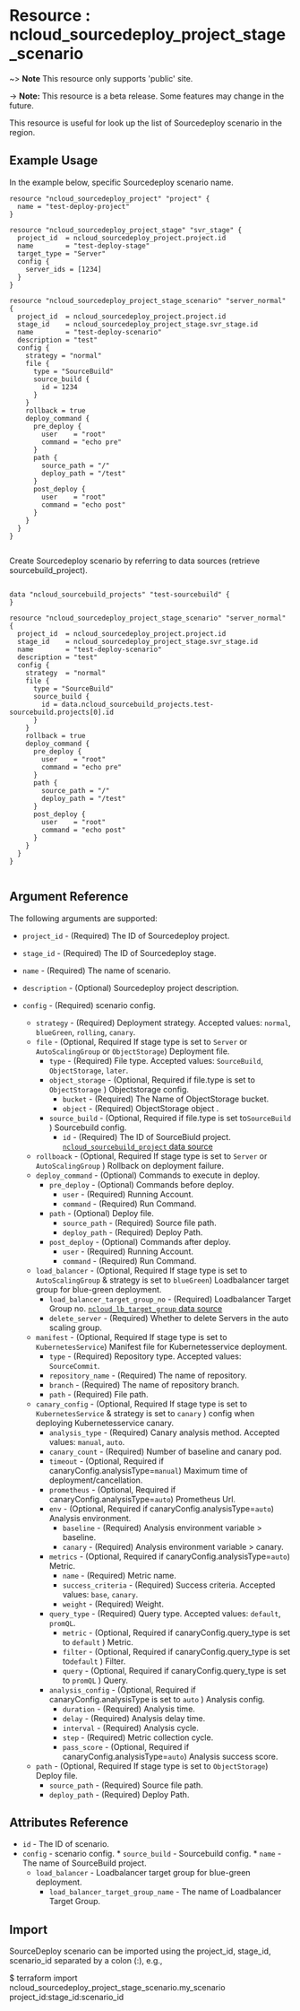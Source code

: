 # Resource : ncloud_sourcedeploy_project_stage_scenario

~> **Note** This resource only supports 'public' site.

-> **Note:** This resource is a beta release. Some features may change in the future.

This resource is useful for look up the list of Sourcedeploy scenario in the region.

## Example Usage

In the example below, specific Sourcedeploy scenario name.

```hcl
resource "ncloud_sourcedeploy_project" "project" {
  name = "test-deploy-project"
}

resource "ncloud_sourcedeploy_project_stage" "svr_stage" {
  project_id  = ncloud_sourcedeploy_project.project.id
  name        = "test-deploy-stage"
  target_type = "Server"
  config {
    server_ids = [1234]
  }
}

resource "ncloud_sourcedeploy_project_stage_scenario" "server_normal" {
  project_id  = ncloud_sourcedeploy_project.project.id
  stage_id    = ncloud_sourcedeploy_project_stage.svr_stage.id
  name        = "test-deploy-scenario"
  description = "test"
  config {
    strategy = "normal"
    file {
      type = "SourceBuild"
      source_build {
        id = 1234
      }
    }
    rollback = true
    deploy_command {
      pre_deploy {
        user    = "root"
        command = "echo pre"
      }
      path {
        source_path = "/"
        deploy_path = "/test"
      }
      post_deploy {
        user    = "root"
        command = "echo post"
      }
    }
  }
}


```

Create Sourcedeploy scenario by referring to data sources (retrieve sourcebuild_project).

```hcl

data "ncloud_sourcebuild_projects" "test-sourcebuild" {
}

resource "ncloud_sourcedeploy_project_stage_scenario" "server_normal" {
  project_id  = ncloud_sourcedeploy_project.project.id
  stage_id    = ncloud_sourcedeploy_project_stage.svr_stage.id
  name        = "test-deploy-scenario"
  description = "test"
  config {
    strategy  = "normal"
    file {
      type = "SourceBuild"
      source_build {
        id = data.ncloud_sourcebuild_projects.test-sourcebuild.projects[0].id
      }
    }
    rollback = true
    deploy_command {
      pre_deploy {
        user    = "root"
        command = "echo pre"
      }
      path {
        source_path = "/"
        deploy_path = "/test"
      }
      post_deploy {
        user    = "root"
        command = "echo post"
      }
    }
  }
}


```

## Argument Reference

The following arguments are supported:

* `project_id` - (Required) The ID of Sourcedeploy project.
* `stage_id` - (Required) The ID of Sourcedeploy stage.

* `name` - (Required) The name of scenario.
* `description` - (Optional) Sourcedeploy project description.
* `config` - (Required) scenario config.
    * `strategy` - (Required) Deployment strategy. Accepted values: `normal`, `blueGreen`, `rolling`, `canary`.
    * `file` - (Optional, Required If stage type is set to `Server` or `AutoScalingGroup` or `ObjectStorage`) Deployment file.
        * `type` - (Required) File type. Accepted values: `SourceBuild`, `ObjectStorage`, `later`.
        * `object_storage` - (Optional, Required if file.type is set to `ObjectStorage` ) Objectstorage config.
            * `bucket` - (Required) The Name of ObjectStorage bucket.
            * `object` - (Required) ObjectStorage object . 
        * `source_build` - (Optional, Required if file.type is set to`SourceBuild` ) Sourcebuild config.
            * `id` - (Required) The ID of SourceBiuld project. [`ncloud_sourcebuild_project` data source](../data-sources/sourcebuild_project.md) 
    * `rollboack` - (Optional,  Required If stage type is set to `Server` or `AutoScalingGroup` ) Rollback on deployment failure.
    * `deploy_command` - (Optional) Commands to execute in deploy.
        * `pre_deploy` - (Optional) Commands before deploy.
            * `user` - (Required) Running Account.
            * `command` - (Required) Run Command.
        * `path` - (Optional) Deploy file.
            * `source_path` - (Required) Source file path.
            * `deploy_path` - (Required) Deploy Path.
        * `post_deploy` - (Optional) Commands after deploy.
            * `user` - (Required) Running Account.
            * `command` - (Required) Run Command.
    * `load_balancer` - (Optional, Required If stage type is set to `AutoScalingGroup` & strategy is set to `blueGreen`) Loadbalancer target group for blue-green deployment. 
        * `load_balancer_target_group_no` - (Required) Loadbalancer Target Group no. [`ncloud_lb_target_group` data source](../data-sources/lb_target_group.md)
        * `delete_server` - (Required) Whether to delete Servers in the auto scaling group.
    * `manifest` - (Optional, Required If stage type is set to `KubernetesService`) Manifest file for Kubernetesservice deployment.
        * `type` - (Required) Repository type. Accepted values: `SourceCommit`.
        * `repository_name` - (Required) The name of repository.
        * `branch` - (Required) The name of repository branch.
        * `path` - (Required) File path.
    * `canary_config` - (Optional, Required If stage type is set to `KubernetesService` &  strategy is set to `canary` ) config when deploying Kubernetesservice canary.
        * `analysis_type` - (Required) Canary analysis method. Accepted values: `manual`, `auto`.
        * `canary_count` - (Required) Number of baseline and canary pod.
        * `timeout` - (Optional,  Required if canaryConfig.analysisType=`manual`) Maximum time of deployment/cancellation.
        * `prometheus` - (Optional, Required if canaryConfig.analysisType=`auto`) Prometheus Url.
        * `env` - (Optional,  Required if canaryConfig.analysisType=`auto`) Analysis environment.
            * `baseline` - (Required) Analysis environment variable > baseline.
            * `canary` - (Required) Analysis environment variable > canary.
        * `metrics` - (Optional, Required if canaryConfig.analysisType=`auto`) Metric.
            * `name` - (Required) Metric name.
            * `success_criteria` - (Required) Success criteria. Accepted values: `base`, `canary`.
            * `weight` - (Required) Weight.
        * `query_type` - (Required) Query type. Accepted values: `default`, `promQL`.
            * `metric` - (Optional, Required if canaryConfig.query_type is set to `default`  ) Metric.
            * `filter` - (Optional,  Required if canaryConfig.query_type is set to`default` ) Filter.
            * `query` - (Optional,  Required if canaryConfig.query_type is set to `promQL` ) Query.
        * `analysis_config` - (Optional, Required if canaryConfig.analysisType is set to `auto` ) Analysis config.
            * `duration` - (Required) Analysis time.
            * `delay` - (Required) Analysis delay time.
            * `interval` - (Required) Analysis cycle.
            * `step` - (Required) Metric collection cycle.
          * `pass_score` - (Optional, Required if canaryConfig.analysisType=`auto`) Analysis success score.
    * `path` - (Optional, Required If stage type is set to `ObjectStorage`) Deploy file. 
        * `source_path` - (Required) Source file path.
        * `deploy_path` - (Required) Deploy Path.


## Attributes Reference

* `id` - The ID of scenario.
* `config` - scenario config.
        * `source_build` - Sourcebuild config.
            * `name` - The name of SourceBuild project.
    * `load_balancer` - Loadbalancer target group for blue-green deployment.
        * `load_balancer_target_group_name` - The name of Loadbalancer Target Group.

## Import

SourceDeploy scenario can be imported using the project_id, stage_id, scenario_id separated by a colon (:), e.g.,

$ terraform import ncloud_sourcedeploy_project_stage_scenario.my_scenario project_id:stage_id:scenario_id